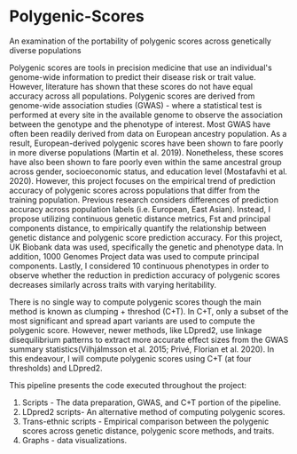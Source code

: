 # Polygenic-Scores
An examination of the portability of polygenic scores across genetically diverse populations

Polygenic scores are tools in precision medicine that use an individual's genome-wide information to predict their disease risk or trait value. However, literature has shown that these scores do not have equal accuracy across all populations. Polygenic scores are derived from genome-wide association studies (GWAS) - where a statistical test is performed at every site in the available genome to observe the association between the genotype and the phenotype of interest. Most GWAS have often been readily derived from data on European ancestry population. As a result, European-derived polygenic scores have been shown to fare poorly in more diverse populations (Martin et al. 2019). Nonetheless, these scores have also been shown to fare poorly even within the same ancestral group across gender, socioeconomic status, and education level (Mostafavhi et al. 2020). However, this project focuses on the empirical trend of prediction accuracy of polygenic scores across populations that differ from the training population. Previous research considers differences of prediction accuracy across population labels (i.e. European, East Asian). Instead, I propose utilizing continuous genetic distance metrics, Fst and principal components distance, to empirically quantify the relationship between genetic distance and polygenic score prediction accuracy. For this project, UK Biobank data was used, specifically the genetic and phenotype data. In addition, 1000 Genomes Project data was used to compute principal components. Lastly, I considered 10 continuous phenotypes in order to observe whether the reduction in prediction accuracy of polygenic scores decreases similarly across traits with varying heritability. 

There is no single way to compute polygenic scores though the main method is known as clumping + threshod (C+T). In C+T, only a subset of the most significant and spread apart variants are used to compute the polygenic score. However, newer methods, like LDpred2, use linkage disequilibrium patterns to extract more accurate effect sizes from the GWAS summary statistics(Vilhjálmsson et al. 2015; Privé, Florian et al. 2020). In this endeavour, I will compute polygenic scores using C+T (at four thresholds) and LDpred2.

This pipeline presents the code executed throughout the project:
1. Scripts - The data preparation, GWAS, and C+T portion of the pipeline. 
2. LDpred2 scripts- An alternative method of computing polygenic scores.
3. Trans-ethnic scripts - Empirical comparison between the polygenic scores across genetic distance, polygenic score methods, and traits.
4. Graphs - data visualizations.

  
